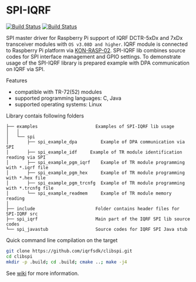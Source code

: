 ﻿# SPI-IQRF

[![Build Status](https://travis-ci.org/iqrfsdk/clibspi.svg?branch=master)](https://travis-ci.org/iqrfsdk/clibspi)
[![Build Status](https://img.shields.io/appveyor/ci/spinarr/clibspi/master.svg)](https://ci.appveyor.com/project/spinarr/clibspi)

SPI master driver for Raspberry Pi support of IQRF DCTR-5xDx and 7xDx transceiver modules with `OS v3.08D and higher`.
IQRF module is connected to Raspberry Pi platform via [KON-RASP-02](http://www.iqrf.org/products/kon-rasp-01).
SPI-IQRF lib combines source codes for SPI interface management and GPIO settings.
To demonstrate usage of the SPI-IQRF library is prepared example with DPA communication on IQRF via SPI.

Features
*   compatible with TR-72(52) modules
*   supported programming languages: C, Java
*   supported operating systems: Linux


Library contais following folders
```
├── examples                      Examples of SPI-IQRF lib usage
│   │  
│   └── spi
│       ├── spi_example_dpa         Example of DPA communication via SPI
│       ├── spi_example_idf	    Example of TR module identification reading via SPI
│       ├── spi_example_pgm_iqrf    Example of TR module programming with *.iqrf file
│       ├── spi_example_pgm_hex     Example of TR module programming with *.hex file
│       ├── spi_example_pgm_trcnfg  Example of TR module programming with *.trcnfg file
│       └── spi_example_readmem     Example of TR module memory reading
│
├── include                       Folder contains header files for SPI-IQRF src
├── spi_iqrf                      Main part of the IQRF SPI lib source codes
└── spi_javastub                  Source codes for IQRF SPI Java stub
```

Quick command line compilation on the target
```bash
git clone https://github.com/iqrfsdk/clibspi.git
cd clibspi
mkdir -p .build; cd .build; cmake ..; make -j4
```

See [wiki](https://github.com/MICRORISC/iqrfsdk/wiki) for more information.
